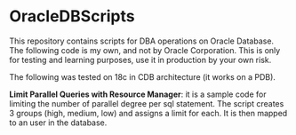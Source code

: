 # OracleDBScripts
This repository contains scripts for DBA operations on Oracle Database. The following code is my own, and not by Oracle Corporation. This is only for testing and learning purposes, use it in production by your own risk.

The following was tested on 18c in CDB architecture (it works on a PDB).

<B>Limit Parallel Queries with Resource Manager</B>: it is a sample code for limiting the number of parallel degree per sql statement. The script creates 3 groups (high, medium, low) and assigns a limit for each. It is then mapped to an user in the database.
